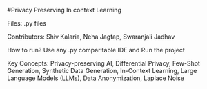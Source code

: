 #Privacy Preserving In context Learning

Files:
.py files

Contributors:
Shiv Kalaria,
Neha Jagtap,
Swaranjali Jadhav

How to run?
Use any .py comparitable IDE and Run the project

Key Concepts:
Privacy-preserving AI,
Differential Privacy,
Few-Shot Generation,
Synthetic Data Generation,
In-Context Learning,
Large Language Models (LLMs),
Data Anonymization,
Laplace Noise
